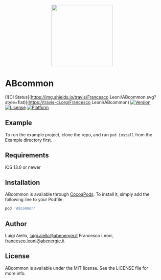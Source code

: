<p align="center">
<img src='https://abenergie.visualstudio.com/20c21ccb-42fc-4c99-a036-88bc2ecf876e/_apis/git/repositories/777b0c87-a97f-485e-b871-9a6d23625c71/items?path=%2FExample%2FABcommon%2FImages.xcassets%2FABcommon_icon.imageset%2FABcommon_icon.png&versionDescriptor%5BversionOptions%5D=0&versionDescriptor%5BversionType%5D=0&versionDescriptor%5Bversion%5D=master&resolveLfs=true&%24format=octetStream&api-version=5.0' width="200" />
</p>

# ABcommon

[![CI Status](https://img.shields.io/travis/Francesco Leoni/ABcommon.svg?style=flat)](https://travis-ci.org/Francesco Leoni/ABcommon)
[![Version](https://img.shields.io/cocoapods/v/ABcommon.svg?style=flat)](https://cocoapods.org/pods/ABcommon)
[![License](https://img.shields.io/cocoapods/l/ABcommon.svg?style=flat)](https://cocoapods.org/pods/ABcommon)
[![Platform](https://img.shields.io/cocoapods/p/ABcommon.svg?style=flat)](https://cocoapods.org/pods/ABcommon)

## Example

To run the example project, clone the repo, and run `pod install` from the Example directory first.

## Requirements
iOS 13.0 or newer

## Installation

ABcommon is available through [CocoaPods](https://cocoapods.org). To install
it, simply add the following line to your Podfile:

```ruby
pod 'ABcommon'
```

## Author

Luigi Aiello, luigi.aiello@abenergie.it
Francesco Leoni, francesco.leoni@abenergie.it

## License

ABcommon is available under the MIT license. See the LICENSE file for more info.
